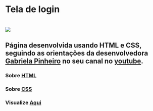 # Tela de login

<h1 aling ="center">
<img src="https://ik.imagekit.io/h3lkswyq58t/tela_-WR8bE4Wv.png">
</h1>

## Página desenvolvida usando HTML e CSS, seguindo as orientações da desenvolvedora [Gabriela Pinheiro](https://github.com/SpruceGabriela)  no seu canal no [youtube](https://www.youtube.com/watch?v=OR8ySydmqLQ).

### Sobre [HTML](https://developer.mozilla.org/pt-BR/docs/Web/HTML)
### Sobre [CSS](https://developer.mozilla.org/pt-BR/docs/Web/CSS)
### Visualize  [Aqui](beroberologin.netlify.app/)

